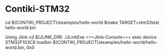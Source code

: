 Contiki-STM32
=============
cd $(CONTIKI_PROJECT)/examples/hello-world
$make TARGET=stm32test hello-world.bin

Using Jlink
cd $(JLINK_DIR)
./JLinkExe
===Jlink-Console===
exec device STM32F103C8
loadbin $(CONTIKI_PROJECT)/examples/hello-world/hello-world.bin, 0x0
